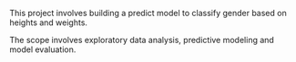 This project involves building a predict model to classify gender based on heights and weights. 

The scope involves exploratory data analysis, predictive modeling and model evaluation.